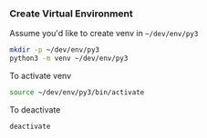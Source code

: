 
### Create Virtual Environment
Assume you'd like to create venv in `~/dev/env/py3`
```bash
mkdir -p ~/dev/env/py3
python3 -m venv ~/dev/env/py3
```

To activate venv
```bash
source ~/dev/env/py3/bin/activate
```

To deactivate
```bash
deactivate
```
